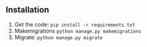 ## Installation

1. Get the code: `pip install -r requirements.txt`
2. Makemigrations `python manage.py makemigrations`
3. Migrate: `python manage.py migrate`

<!-- 4. Collect the static files: `python manage.py collectstatic` -->